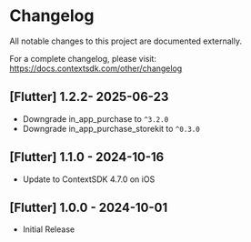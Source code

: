 # Changelog

All notable changes to this project are documented externally.

For a complete changelog, please visit: https://docs.contextsdk.com/other/changelog

## [Flutter] 1.2.2- 2025-06-23

- Downgrade in_app_purchase to `^3.2.0`
- Downgrade in_app_purchase_storekit to `^0.3.0`

## [Flutter] 1.1.0 - 2024-10-16

- Update to ContextSDK 4.7.0 on iOS

## [Flutter] 1.0.0 - 2024-10-01

- Initial Release
